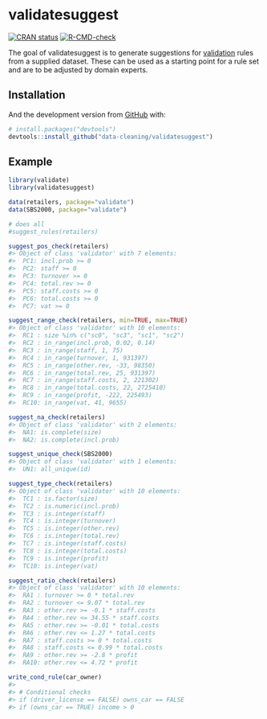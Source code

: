
<!-- README.md is generated from README.Rmd. Please edit that file -->

# validatesuggest

<!-- badges: start -->

[![CRAN
status](https://www.r-pkg.org/badges/version/validatesuggest)](https://CRAN.R-project.org/package=validatesuggest)
[![R-CMD-check](https://github.com/data-cleaning/validatesuggest/actions/workflows/R-CMD-check.yaml/badge.svg)](https://github.com/data-cleaning/validatesuggest/actions/workflows/R-CMD-check.yaml)
<!-- badges: end -->

The goal of validatesuggest is to generate suggestions for
[validation](https://CRAN.R-project.org/package=validate) rules from a
supplied dataset. These can be used as a starting point for a rule set
and are to be adjusted by domain experts.

## Installation

And the development version from [GitHub](https://github.com/) with:

``` r
# install.packages("devtools")
devtools::install_github("data-cleaning/validatesuggest")
```

## Example

``` r
library(validate)
library(validatesuggest)

data(retailers, package="validate")
data(SBS2000, package="validate")

# does all
#suggest_rules(retailers)

suggest_pos_check(retailers)
#> Object of class 'validator' with 7 elements:
#>  PC1: incl.prob >= 0
#>  PC2: staff >= 0
#>  PC3: turnover >= 0
#>  PC4: total.rev >= 0
#>  PC5: staff.costs >= 0
#>  PC6: total.costs >= 0
#>  PC7: vat >= 0

suggest_range_check(retailers, min=TRUE, max=TRUE)
#> Object of class 'validator' with 10 elements:
#>  RC1 : size %in% c("sc0", "sc3", "sc1", "sc2")
#>  RC2 : in_range(incl.prob, 0.02, 0.14)
#>  RC3 : in_range(staff, 1, 75)
#>  RC4 : in_range(turnover, 1, 931397)
#>  RC5 : in_range(other.rev, -33, 98350)
#>  RC6 : in_range(total.rev, 25, 931397)
#>  RC7 : in_range(staff.costs, 2, 221302)
#>  RC8 : in_range(total.costs, 22, 2725410)
#>  RC9 : in_range(profit, -222, 225493)
#>  RC10: in_range(vat, 41, 9655)

suggest_na_check(retailers)
#> Object of class 'validator' with 2 elements:
#>  NA1: is.complete(size)
#>  NA2: is.complete(incl.prob)

suggest_unique_check(SBS2000)
#> Object of class 'validator' with 1 elements:
#>  UN1: all_unique(id)

suggest_type_check(retailers)
#> Object of class 'validator' with 10 elements:
#>  TC1 : is.factor(size)
#>  TC2 : is.numeric(incl.prob)
#>  TC3 : is.integer(staff)
#>  TC4 : is.integer(turnover)
#>  TC5 : is.integer(other.rev)
#>  TC6 : is.integer(total.rev)
#>  TC7 : is.integer(staff.costs)
#>  TC8 : is.integer(total.costs)
#>  TC9 : is.integer(profit)
#>  TC10: is.integer(vat)

suggest_ratio_check(retailers)
#> Object of class 'validator' with 10 elements:
#>  RA1 : turnover >= 0 * total.rev
#>  RA2 : turnover <= 9.07 * total.rev
#>  RA3 : other.rev >= -0.1 * staff.costs
#>  RA4 : other.rev <= 34.55 * staff.costs
#>  RA5 : other.rev >= -0.01 * total.costs
#>  RA6 : other.rev <= 1.27 * total.costs
#>  RA7 : staff.costs >= 0 * total.costs
#>  RA8 : staff.costs <= 0.99 * total.costs
#>  RA9 : other.rev >= -2.8 * profit
#>  RA10: other.rev <= 4.72 * profit

write_cond_rule(car_owner)
#> 
#> # Conditional checks
#> if (driver_license == FALSE) owns_car == FALSE
#> if (owns_car == TRUE) income > 0
```

